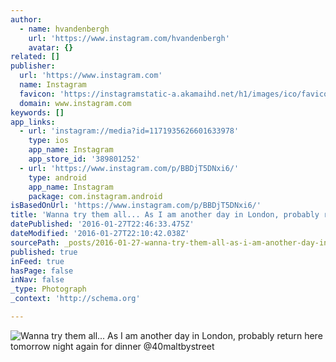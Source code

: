 ```yaml
---
author:
  - name: hvandenbergh
    url: 'https://www.instagram.com/hvandenbergh'
    avatar: {}
related: []
publisher:
  url: 'https://www.instagram.com'
  name: Instagram
  favicon: 'https://instagramstatic-a.akamaihd.net/h1/images/ico/favicon.ico/7cdab0872b15.ico'
  domain: www.instagram.com
keywords: []
app_links:
  - url: 'instagram://media?id=1171935626601633978'
    type: ios
    app_name: Instagram
    app_store_id: '389801252'
  - url: 'https://www.instagram.com/p/BBDjT5DNxi6/'
    type: android
    app_name: Instagram
    package: com.instagram.android
isBasedOnUrl: 'https://www.instagram.com/p/BBDjT5DNxi6/'
title: 'Wanna try them all... As I am another day in London, probably return here tomorrow night again for dinner @40maltbystreet'
datePublished: '2016-01-27T22:46:33.475Z'
dateModified: '2016-01-27T22:10:42.038Z'
sourcePath: _posts/2016-01-27-wanna-try-them-all-as-i-am-another-day-in-london-probabl.md
published: true
inFeed: true
hasPage: false
inNav: false
_type: Photograph
_context: 'http://schema.org'

---
```

![Wanna try them all&period;&period;&period; As I am another day in London&comma; probably return here tomorrow night again for dinner &commat;40maltbystreet](https://scontent.cdninstagram.com/t51.2885-15/s640x640/sh0.08/e35/1172502_1713543162214906_1595761537_n.jpg)